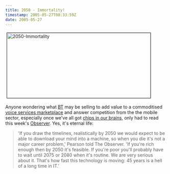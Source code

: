 ```yaml
---
title: 2050 - Immortality!
timestamp: 2005-05-27T08:33:59Z
date: 2005-05-27
---
```


<p>
<a href="http://observer.guardian.co.uk/uk_news/story/0,6903,1489635,00.html"><img src="http://blog.whatfettle.com/2050-immortality.jpg" height="203" width="450" border="1" hspace="4" vspace="4" alt="2050-Immortality" /></a>
</p><p>
Anyone wondering what <a href="http://www.bt.com">BT</a> may be selling to add value to a commoditised <a href="'http://en.wikipedia.org/wiki/VoIP'">voice services marketplace</a> and answer competition from the the mobile sector, especially once we've all got <a href="http://www.cochrane.org.uk/opinion/archive/interviews/11-08-1998.php">chips in our brains</a>, only had to read this week's <a href="http://observer.guardian.co.uk/uk_news/story/0,6903,1489635,00.html">Observer</a>. Yes, it's eternal life:
</p>
<blockquote>
'If you draw the timelines, realistically by 2050 we would expect to be able to download your mind into a machine, so when you die it's not a major career problem,' Pearson told The Observer. 'If you're rich enough then by 2050 it's feasible. If you're poor you'll probably have to wait until 2075 or 2080 when it's routine. We are very serious about it. That's how fast this technology is moving: 45 years is a hell of a long time in IT.'
</blockquote>